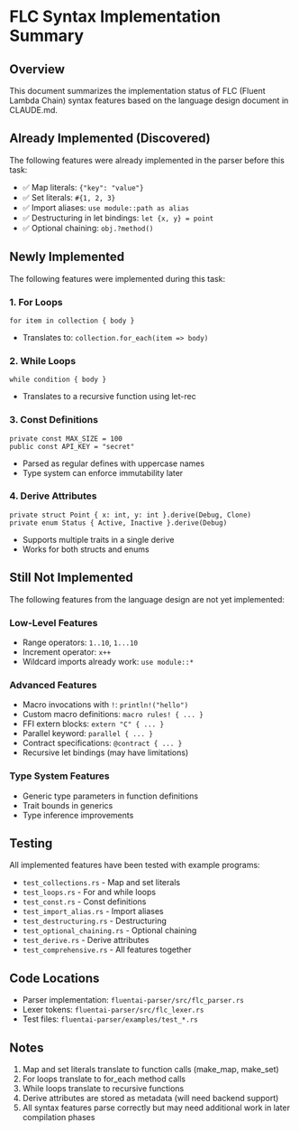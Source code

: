 # FLC Syntax Implementation Summary

## Overview
This document summarizes the implementation status of FLC (Fluent Lambda Chain) syntax features based on the language design document in CLAUDE.md.

## Already Implemented (Discovered)
The following features were already implemented in the parser before this task:
- ✅ Map literals: `{"key": "value"}`
- ✅ Set literals: `#{1, 2, 3}`
- ✅ Import aliases: `use module::path as alias`
- ✅ Destructuring in let bindings: `let {x, y} = point`
- ✅ Optional chaining: `obj.?method()`

## Newly Implemented
The following features were implemented during this task:

### 1. For Loops
```flc
for item in collection { body }
```
- Translates to: `collection.for_each(item => body)`

### 2. While Loops
```flc
while condition { body }
```
- Translates to a recursive function using let-rec

### 3. Const Definitions
```flc
private const MAX_SIZE = 100
public const API_KEY = "secret"
```
- Parsed as regular defines with uppercase names
- Type system can enforce immutability later

### 4. Derive Attributes
```flc
private struct Point { x: int, y: int }.derive(Debug, Clone)
private enum Status { Active, Inactive }.derive(Debug)
```
- Supports multiple traits in a single derive
- Works for both structs and enums

## Still Not Implemented
The following features from the language design are not yet implemented:

### Low-Level Features
- Range operators: `1..10`, `1...10`
- Increment operator: `x++`
- Wildcard imports already work: `use module::*`

### Advanced Features
- Macro invocations with `!`: `println!("hello")`
- Custom macro definitions: `macro rules! { ... }`
- FFI extern blocks: `extern "C" { ... }`
- Parallel keyword: `parallel { ... }`
- Contract specifications: `@contract { ... }`
- Recursive let bindings (may have limitations)

### Type System Features
- Generic type parameters in function definitions
- Trait bounds in generics
- Type inference improvements

## Testing
All implemented features have been tested with example programs:
- `test_collections.rs` - Map and set literals
- `test_loops.rs` - For and while loops
- `test_const.rs` - Const definitions
- `test_import_alias.rs` - Import aliases
- `test_destructuring.rs` - Destructuring
- `test_optional_chaining.rs` - Optional chaining
- `test_derive.rs` - Derive attributes
- `test_comprehensive.rs` - All features together

## Code Locations
- Parser implementation: `fluentai-parser/src/flc_parser.rs`
- Lexer tokens: `fluentai-parser/src/flc_lexer.rs`
- Test files: `fluentai-parser/examples/test_*.rs`

## Notes
1. Map and set literals translate to function calls (make_map, make_set)
2. For loops translate to for_each method calls
3. While loops translate to recursive functions
4. Derive attributes are stored as metadata (will need backend support)
5. All syntax features parse correctly but may need additional work in later compilation phases